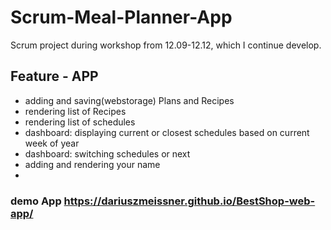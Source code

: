 # Scrum-Meal-Planner-App

Scrum project during workshop from 12.09-12.12, which I continue develop.

## Feature - APP
- adding and saving(webstorage) Plans and Recipes
- rendering list of Recipes
- rendering list of schedules
- dashboard: displaying current or closest schedules based on current week of year
- dashboard: switching schedules or next
- adding and rendering your name
- 


### demo App https://dariuszmeissner.github.io/BestShop-web-app/




